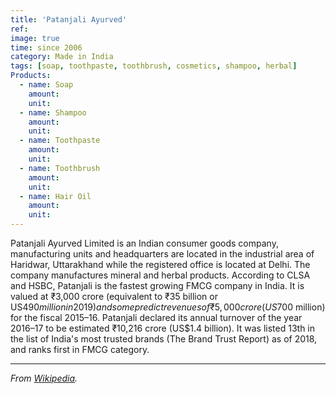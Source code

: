 ```yaml
---
title: 'Patanjali Ayurved'
ref: 
image: true
time: since 2006
category: Made in India
tags: [soap, toothpaste, toothbrush, cosmetics, shampoo, herbal]
Products:
  - name: Soap
    amount:
    unit:
  - name: Shampoo
    amount:
    unit: 
  - name: Toothpaste
    amount:
    unit: 
  - name: Toothbrush
    amount: 
    unit:
  - name: Hair Oil
    amount: 
    unit:
---
```


  Patanjali Ayurved Limited is an Indian consumer goods company, manufacturing units and headquarters are located in the industrial area of Haridwar, Uttarakhand while the registered office is located at Delhi.
  The company manufactures mineral and herbal products. 
  According to CLSA and HSBC, Patanjali is the fastest growing FMCG company in India. It is valued at ₹3,000 crore (equivalent to ₹35 billion or US$490 million in 2019) and some predict revenues of ₹5,000 crore (US$700 million) for the fiscal 2015–16. Patanjali declared its annual turnover of the year 2016–17 to be estimated ₹10,216 crore (US$1.4 billion). It was listed 13th in the list of India's most trusted brands (The Brand Trust Report) as of 2018, and ranks first in FMCG category.

---

_From [Wikipedia](https://en.wikipedia.org/wiki/Patanjali_Ayurved)._
